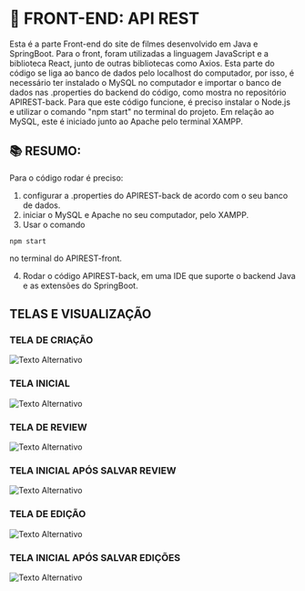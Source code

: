 # 🤖 FRONT-END: API REST

Esta é a parte Front-end do site de filmes desenvolvido em Java e SpringBoot. Para o front, foram utilizadas a linguagem JavaScript e a biblioteca React, junto de outras bibliotecas como Axios. Esta parte do código se liga ao banco de dados pelo localhost do computador, por isso, é necessário ter instalado o MySQL no computador e importar o banco de dados nas .properties do backend do código, como mostra no repositório APIREST-back. Para que este código funcione, é preciso instalar o Node.js e utilizar o comando "npm start" no terminal do projeto.
Em relação ao MySQL, este é iniciado junto ao Apache pelo terminal XAMPP.

## 📚 RESUMO:
Para o código rodar é preciso:
1. configurar a .properties do APIREST-back de acordo com o seu banco de dados.
2. iniciar o MySQL e Apache no seu computador, pelo XAMPP.
3. Usar o comando
```
npm start
```
 no terminal do APIREST-front.

4. Rodar o código APIREST-back, em uma IDE que suporte o backend Java e as extensões do SpringBoot.



## TELAS E VISUALIZAÇÃO

### TELA DE CRIAÇÃO
![Texto Alternativo](https://drive.google.com/uc?id=1Cdra5i8wqiSeKX57NAVpUVtJ9PMomU9h)

### TELA INICIAL
![Texto Alternativo](https://drive.google.com/uc?id=12ubnQtqSuvy379oRmc2SKixX3_Abf8WC)

### TELA DE REVIEW
![Texto Alternativo](https://drive.google.com/uc?id=1mUJJrvDnly-ltNtIi6q5KJZSGM8dftZS)

### TELA INICIAL APÓS SALVAR REVIEW
![Texto Alternativo](https://drive.google.com/uc?id=1gtkhbEYX0HcUifeC4bA4GrkYAL0D3zSi)

### TELA DE EDIÇÃO
![Texto Alternativo](https://drive.google.com/uc?id=1puhmiDsa-_usuL1rxdJj8pfuKJPUoSLB)

### TELA INICIAL APÓS SALVAR EDIÇÕES
![Texto Alternativo](https://drive.google.com/uc?id=1lmrNrWD8f8b88UsR6f4la-c6DXsuokN2)


